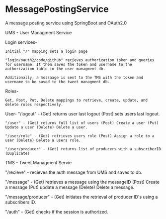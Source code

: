 # MessagePostingService
A message posting service using SpringBoot and OAuth2.0

UMS - User Managment Service
 
 Login services-
 
    Initial "/" mapping sets a login page
    
    "login/oauth2/code/github" recieves authorization token and queries for username. It then saves the token and username to the authorization table in the user managment db.
    
    Additionally, a messaage is sent to the TMS with the token and username to be saved to the tweet managment db.
  
  Roles- 
  
    Get, Post, Put, Delete mappings to retrieve, create, update, and delete roles respectively.
  
  User-
    "/logout" - (Get) returns user last logout (Post) sets users last logout.
    
    "/user" - (Get) returns full list of users (Post) Create a user (Put) Update a user (Delete) Delete a user.
    
    "/user/role" - (Get) retrieves users role (Post) Assign a role to a user (Delete) Delete a users role.
    
    "/user/producer" - (Get) returns list of producers with a subscriberID (Duplicate)
    

TMS - Tweet Managment Servie

  "/recieve" - recieves the auth message from UMS and saves to db.
  
  "/message" - (Get) retrieves a message using the messageID (Post) Create a message (Put) update a message (Delete) Delete a message.
  
  "/message/producer" - (Get) initiates the retrieval of producer ID's using a subscribers ID.
  
  "/auth" - (Get) checks if the session is authorized.
